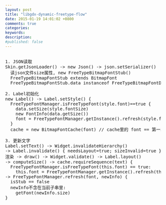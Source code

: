 ```yaml
---
layout: post
title: "libgdx-dynamic-freetype-flow"
date: 2015-01-19 14:01:02 +0800
comments: true
categories: 
keywords: 
description: 
#published: false
---
```


<pre>

1. JSON读取
Skin.getJsonLoader() -> new Json() -> json.setSerializer()
  读json文件size属性, new FreeTypeBitmapFontStub()
  FreeTypeBitmapFontStub extends BitmapFont
  FreeTypeBitmapFontStub.data instanceof FreeTypeBitmapFontData

2. Label初始化
new Label() -> Label.setStyle() {
  FreeTypeFontManager.isFreeTypeFont(style.font)==true {
    data.setSize(style.fontSize)
    new FontInfo(data.getSize())
    font = FreeTypeFontManager.getInstance().refresh(style.font==stub, newInfo)
  }
  cache = new BitmapFontCache(font) // cache里的 font == 第一次refresh出来的

3. 更新文字
Label.setText() -> Widget.invalidateHierarchy()
-> Label.invalidate() { needsLayout=true; sizeInvalid=true }
渲染 -> draw() -> Widget.validate() -> Label.layout()
-> computeSize() -> cache.requireSequence(text) {
  FreeTypeFontManager.isFreeTypeFont(this.font) == true:
    this.font = FreeTypeFontManager.getInstance().refresh(this.font, curFontInfo) }
-> FreeTypeFontManager.refresh(font, newInfo) {
  isStub == false
  newInfo不含在当前子串里:
    getFont(newInfo.size)
}

</pre>